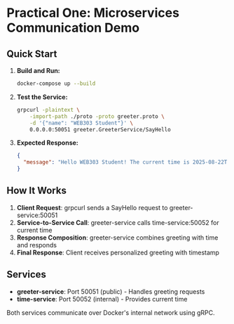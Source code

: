 # Practical One: Microservices Communication Demo

## Quick Start

1. **Build and Run:**
   ```bash
   docker-compose up --build
   ```

2. **Test the Service:**
   ```bash
   grpcurl -plaintext \
       -import-path ./proto -proto greeter.proto \
       -d '{"name": "WEB303 Student"}' \
       0.0.0.0:50051 greeter.GreeterService/SayHello
   ```

3. **Expected Response:**
   ```json
   {
     "message": "Hello WEB303 Student! The current time is 2025-08-22T10:37:10Z"
   }
   ```

## How It Works

1. **Client Request**: grpcurl sends a SayHello request to greeter-service:50051
2. **Service-to-Service Call**: greeter-service calls time-service:50052 for current time
3. **Response Composition**: greeter-service combines greeting with time and responds
4. **Final Response**: Client receives personalized greeting with timestamp

## Services

- **greeter-service**: Port 50051 (public) - Handles greeting requests
- **time-service**: Port 50052 (internal) - Provides current time

Both services communicate over Docker's internal network using gRPC.
